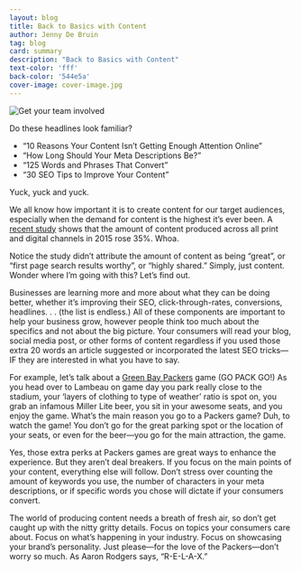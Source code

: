 ```yaml
---
layout: blog
title: Back to Basics with Content
author: Jenny De Bruin
tag: blog
card: summary
description: "Back to Basics with Content"
text-color: 'fff'
back-color: '544e5a'
cover-image: cover-image.jpg
---
```

![Get your team involved](/img/blog/Back-to-Basics-with-Content.jpg)

Do these headlines look familiar?

- “10 Reasons Your Content Isn’t Getting Enough Attention Online”
- “How Long Should Your Meta Descriptions Be?”
- “125 Words and Phrases That Convert”
- “30 SEO Tips to Improve Your Content”

Yuck, yuck and yuck.

We all know how important it is to create content for our target audiences, especially when the demand for content is the highest it’s ever been. A [recent study](http://trackmaven.com/blog/2016/02/content-marketing-strategy-report/) shows that the amount of content produced across all print and digital channels in 2015 rose 35%. Whoa.

Notice the study didn’t attribute the amount of content as being “great”, or “first page search results worthy”, or “highly shared.” Simply, just content. Wonder where I’m going with this? Let’s find out.

Businesses are learning more and more about what they can be doing better, whether it’s improving their SEO, click-through-rates, conversions, headlines. . . (the list is endless.) All of these components are important to help your business grow, however people think too much about the specifics and not about the big picture. Your consumers will read your blog, social media post, or other forms of content regardless if you used those extra 20 words an article suggested or incorporated the latest SEO tricks—IF they are interested in what you have to say.

For example, let’s talk about a [Green Bay Packers](http://www.packers.com/) game (GO PACK GO!) As you head over to Lambeau on game day you park really close to the stadium, your ‘layers of clothing to type of weather’ ratio is spot on, you grab an infamous Miller Lite beer, you sit in your awesome seats, and you enjoy the game. What’s the main reason you go to a Packers game? Duh, to watch the game! You don’t go for the great parking spot or the location of your seats, or even for the beer—you go for the main attraction, the game.

Yes, those extra perks at Packers games are great ways to enhance the experience. But they aren’t deal breakers. If you focus on the main points of your content, everything else will follow. Don’t stress over counting the amount of keywords you use, the number of characters in your meta descriptions, or if specific words you chose will dictate if your consumers convert.

The world of producing content needs a breath of fresh air, so don’t get caught up with the nitty gritty details. Focus on topics your consumers care about. Focus on what’s happening in your industry. Focus on showcasing your brand’s personality. Just please—for the love of the Packers—don’t worry so much. As Aaron Rodgers says, “R-E-L-A-X.”
